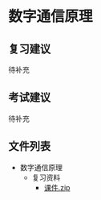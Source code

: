 # 数字通信原理

## 复习建议

待补充

## 考试建议

待补充

## 文件列表

- 数字通信原理
    - 复习资料
        - [课件.zip](https://gitee.com/OpenWyu/wyu-courses-lib/raw/master/数字通信原理/复习资料/课件.zip)
